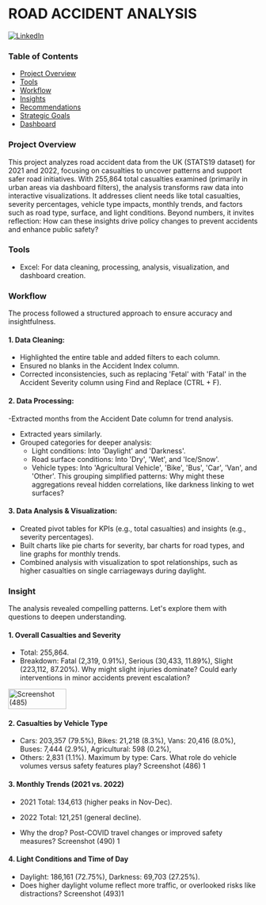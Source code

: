 # ROAD ACCIDENT ANALYSIS

[![LinkedIn](https://img.shields.io/badge/LinkedIn-Post-blue)](https://www.linkedin.com/posts/wisdom-douglas_dataanalysis-excel-roadsafety-activity-7376387987670097920-ou78?utm_source=share&utm_medium=member_desktop&rcm=ACoAAFHEifEBXd66QbKca3n-0IoGRbXlbVjZPYo)

### Table of Contents
- [Project Overview](#Project-Overview)
- [Tools](#Tools)
- [Workflow](#Workflow)
- [Insights](#Insights)
- [Recommendations](#Recommendations)
- [Strategic Goals](#Strategic-Goals)
- [Dashboard](#Dashboard)

### Project Overview
This project analyzes road accident data from the UK (STATS19 dataset) for 2021 and 2022, focusing on casualties to uncover patterns and support safer road initiatives. With 255,864 total casualties examined (primarily in urban areas via dashboard filters), the analysis transforms raw data into interactive visualizations. It addresses client needs like total casualties, severity percentages, vehicle type impacts, monthly trends, and factors such as road type, surface, and light conditions. Beyond numbers, it invites reflection: How can these insights drive policy changes to prevent accidents and enhance public safety?

### Tools
- Excel: For data cleaning, processing, analysis, visualization, and dashboard creation.
  
### Workflow
The process followed a structured approach to ensure accuracy and insightfulness.

#### 1. Data Cleaning:
- Highlighted the entire table and added filters to each column.
- Ensured no blanks in the Accident Index column.
- Corrected inconsistencies, such as replacing 'Fetal' with 'Fatal' in the Accident Severity column using Find and Replace (CTRL + F).
    
#### 2.	Data Processing:
-Extracted months from the Accident Date column for trend analysis.
- Extracted years similarly.
- Grouped categories for deeper analysis:
    - Light conditions: Into 'Daylight' and 'Darkness'.
    - Road surface conditions: Into 'Dry', 'Wet', and 'Ice/Snow'.
    - Vehicle types: Into 'Agricultural Vehicle', 'Bike', 'Bus', 'Car', 'Van', and 'Other'. This grouping simplified
       patterns: Why might these aggregations reveal hidden correlations, like darkness linking to wet surfaces?
      
#### 3.	Data Analysis & Visualization:
- Created pivot tables for KPIs (e.g., total casualties) and insights (e.g., severity percentages).
- Built charts like pie charts for severity, bar charts for road types, and line graphs for monthly trends.
- Combined analysis with visualization to spot relationships, such as higher casualties on single carriageways during daylight.
  
### Insight
The analysis revealed compelling patterns. Let's explore them with questions to deepen understanding.

#### 1. Overall Casualties and Severity
- Total: 255,864.
- Breakdown: Fatal (2,319, 0.91%), Serious (30,433, 11.89%), Slight (223,112, 87.20%).
Why might slight injuries dominate? Could early interventions in minor accidents prevent escalation?

<img width="117" height="41" alt="Screenshot (485)" src="https://github.com/user-attachments/assets/b0816b27-ee42-44b7-93b9-460ac4f6ffe1" />


#### 2. Casualties by Vehicle Type
- Cars: 203,357 (79.5%), Bikes: 21,218 (8.3%), Vans: 20,416 (8.0%), Buses: 7,444 (2.9%), Agricultural: 598 (0.2%),
-  Others: 2,831 (1.1%).
Maximum by type: Cars. What role do vehicle volumes versus safety features play?
Screenshot (486) 1

#### 3. Monthly Trends (2021 vs. 2022)
- 2021 Total: 134,613 (higher peaks in Nov-Dec).

- 2022 Total: 121,251 (general decline).

- Why the drop? Post-COVID travel changes or improved safety measures?
  Screenshot (490) 1

#### 4.  Light Conditions and Time of Day
- Daylight: 186,161 (72.75%), Darkness: 69,703 (27.25%).
- Does higher daylight volume reflect more traffic, or overlooked risks like distractions?
  Screenshot (493)1

